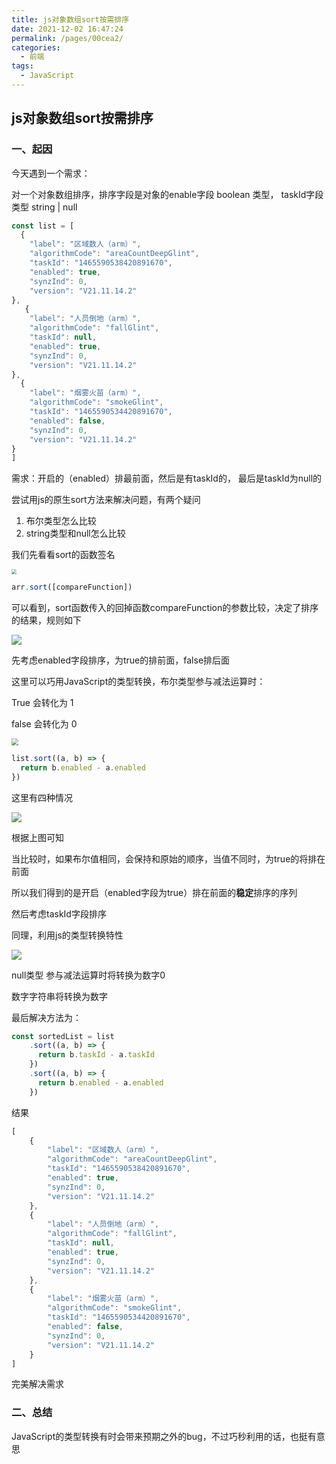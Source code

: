 ```yaml
---
title: js对象数组sort按需排序
date: 2021-12-02 16:47:24
permalink: /pages/00cea2/
categories:
  - 前端
tags:
  - JavaScript
---
```



## js对象数组sort按需排序

### 一、起因

今天遇到一个需求：

对一个对象数组排序，排序字段是对象的enable字段 boolean 类型，   taskId字段 类型 string | null

```js
const list = [
  {
    "label": "区域数人（arm）",
    "algorithmCode": "areaCountDeepGlint",
    "taskId": "1465590538420891670",
    "enabled": true,
    "synzInd": 0,
    "version": "V21.11.14.2"
},
   {
    "label": "人员倒地（arm）",
    "algorithmCode": "fallGlint",
    "taskId": null,
    "enabled": true,
    "synzInd": 0,
    "version": "V21.11.14.2"
},
  {
    "label": "烟雾火苗（arm）",
    "algorithmCode": "smokeGlint",
    "taskId": "1465590534420891670",
    "enabled": false,
    "synzInd": 0,
    "version": "V21.11.14.2"
}
]
```

需求：开启的（enabled）排最前面，然后是有taskId的， 最后是taskId为null的



尝试用js的原生sort方法来解决问题，有两个疑问

1. 布尔类型怎么比较
2. string类型和null怎么比较



我们先看看sort的函数签名

<img src="https://qiniu.espe.work/blog/20211202165950.png" style="zoom:50%;" />



```js
arr.sort([compareFunction])
```



可以看到，sort函数传入的回掉函数compareFunction的参数比较，决定了排序的结果，规则如下

![](https://qiniu.espe.work/blog/20211202165607.png)

先考虑enabled字段排序，为true的排前面，false排后面

这里可以巧用JavaScript的类型转换，布尔类型参与减法运算时：

True 会转化为 1

false 会转化为 0

<img src="https://qiniu.espe.work/blog/20211202170957.png" style="zoom:67%;" />



```js
list.sort((a, b) => {
  return b.enabled - a.enabled
})

```

这里有四种情况

![](https://qiniu.espe.work/blog/20211202171401.png)

根据上图可知

当比较时，如果布尔值相同，会保持和原始的顺序，当值不同时，为true的将排在前面

所以我们得到的是开启（enabled字段为true）排在前面的**稳定**排序的序列



然后考虑taskId字段排序

同理，利用js的类型转换特性

![](https://qiniu.espe.work/blog/20211202172002.png)

null类型 参与减法运算时将转换为数字0

数字字符串将转换为数字



最后解决方法为：

```js
const sortedList = list
    .sort((a, b) => {
      return b.taskId - a.taskId
    })
    .sort((a, b) => {
      return b.enabled - a.enabled
    })
```

结果

```js
[
    {
        "label": "区域数人（arm）",
        "algorithmCode": "areaCountDeepGlint",
        "taskId": "1465590538420891670",
        "enabled": true,
        "synzInd": 0,
        "version": "V21.11.14.2"
    },
    {
        "label": "人员倒地（arm）",
        "algorithmCode": "fallGlint",
        "taskId": null,
        "enabled": true,
        "synzInd": 0,
        "version": "V21.11.14.2"
    },
    {
        "label": "烟雾火苗（arm）",
        "algorithmCode": "smokeGlint",
        "taskId": "1465590534420891670",
        "enabled": false,
        "synzInd": 0,
        "version": "V21.11.14.2"
    }
]
```

完美解决需求



### 二、总结

JavaScript的类型转换有时会带来预期之外的bug，不过巧秒利用的话，也挺有意思